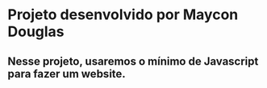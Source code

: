 #  Projeto desenvolvido por Maycon Douglas
## Nesse projeto, usaremos o mínimo de Javascript para fazer um website.
